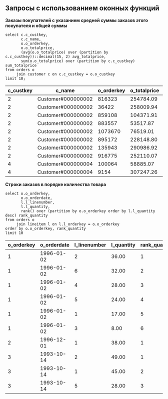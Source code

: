 ## Запросы с использованием оконных функций ##

**Заказы покупателей с указанием средней суммы заказов этого покупателя и общей суммы**
```
select c.c_custkey, 
       c.c_name,
       o.o_orderkey,
       o.o_totalprice,
       (avg(o.o_totalprice) over (partition by c.c_custkey))::decimal(15, 2) avg_totalprice,
       sum(o.o_totalprice) over (partition by c.c_custkey) sum_totalprice
from orders o
     join customer c on c.c_custkey = o.o_custkey
limit 10;
```
   
|c_custkey|c_name|o_orderkey|o_totalprice|avg_totalprice|sum_totalprice|
|---------|------|----------|------------|--------------|--------------|
|2|Customer#000000002|816323|254784.09|189806.08|1518448.61|
|2|Customer#000000002|36422|258009.94|189806.08|1518448.61|
|2|Customer#000000002|859108|104371.91|189806.08|1518448.61|
|2|Customer#000000002|883557|53517.87|189806.08|1518448.61|
|2|Customer#000000002|1073670|76519.01|189806.08|1518448.61|
|2|Customer#000000002|895172|228148.80|189806.08|1518448.61|
|2|Customer#000000002|135943|290986.92|189806.08|1518448.61|
|2|Customer#000000002|916775|252110.07|189806.08|1518448.61|
|4|Customer#000000004|100064|58885.07|143276.70|2722257.32|
|4|Customer#000000004|9154|307247.26|143276.70|2722257.32|
   
**Строки заказов в порядке количества товара**
```
select o.o_orderkey,
       o.o_orderdate,
       l.l_linenumber,
       l.l_quantity,
       rank() over (partition by o.o_orderkey order by l.l_quantity desc) rank_quantity
from orders o
     join lineitem l on l.l_orderkey = o.o_orderkey
order by o.o_orderkey, rank_quantity
limit 10
```

|o_orderkey|o_orderdate|l_linenumber|l_quantity|rank_quantity|
|----------|-----------|------------|----------|-------------|
|1|1996-01-02|2|36.00|1|
|1|1996-01-02|6|32.00|2|
|1|1996-01-02|4|28.00|3|
|1|1996-01-02|5|24.00|4|
|1|1996-01-02|1|17.00|5|
|1|1996-01-02|3|8.00|6|
|2|1996-12-01|1|38.00|1|
|3|1993-10-14|2|49.00|1|
|3|1993-10-14|1|45.00|2|
|3|1993-10-14|5|28.00|3|
